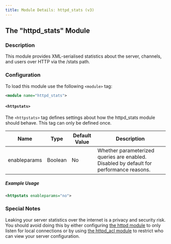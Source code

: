 ```yaml
---
title: Module Details: httpd_stats (v3)
---
```


## The "httpd_stats" Module

### Description

This module provides XML-serialised statistics about the server, channels, and users over HTTP via the /stats path.

### Configuration

To load this module use the following `<module>` tag:

```xml
<module name="httpd_stats">
```
#### `<httpstats>`

The `<httpstats>` tag defines settings about how the httpd_stats module should behave. This tag can only be defined once.

Name         | Type    | Default Value | Description
------------ | ------- | ------------- | -----------
enableparams | Boolean | No            | Whether parameterized queries are enabled. Disabled by default for performance reasons.

##### Example Usage

```xml
<httpstats enableparams="no">
```

### Special Notes

Leaking your server statistics over the internet is a privacy and security risk. You should avoid doing this by either configuring [the httpd module](/3/modules/httpd) to only listen for local connections or by using [the httpd_acl module](/3/modules/httpd_acl) to restrict who can view your server configuration.

